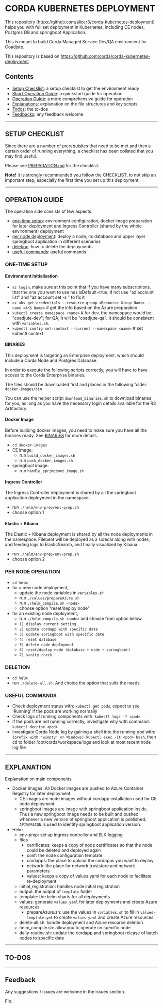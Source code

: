 # CORDA KUBERNETES DEPLOYMENT

This repository (https://github.com/alicer3/corda-kubernetes-deployment) helps you with full set deployment in Kubernetes, including CE nodes, Postgres DB and springboot Application.

This is meant to build Corda Managed Service Dev/QA environment for Coadjute.

This repository is based on <https://github.com/corda/corda-kubernetes-deployment>

## Contents
- [Setup Checklist](#SETUP-CHECKLIST): a setup checklist to get the environment ready
- [Short Operation Guide](#SHORT-OPERATION-GUIDE): a quickstart guide for operation
- [Operation Guide](#OPERATION-GUIDE): a more comprehensive guide for operation
- [Explanations](#EXPLANATION): explanation on the file structures and key scripts
- [Todos](#TO-DOS): the to-dos
- [Feedbacks](#Feedback): any feedback welcome
---

## SETUP CHECKLIST

Since there are a number of prerequisites that need to be met and then a certain order of running everything, a checklist has been collated that you may find useful.

Please see [PREPARATION.md](PREPARATION.md) for the checklist.

**Note!**
It is strongly recommended you follow the CHECKLIST, to not skip an important step, especially the first time you set up this deployment,

---

## OPERATION GUIDE

The operation side consists of few aspects. 
- [one-time setup](#ONE-TIME-SETUP): environment configuration, docker image preparation for later deployment and Ingress Controller (shared by the whole environment) deployment
- [per node deployment](#PER-NODE-DEPLOYMENT): deploy a node, its database and upper layer springboot application in different scenarios
- [deletion](#DELETION): how to delete the deployments
- [useful commands](#USERFUL-COMMANDS): useful commands

### ONE-TIME SETUP
#### Environment Initialisation 
- `az login`, make sure at this point that if you have many subscriptions, that the one you want to use has isDefault=true, if not use "az account list" and "az account set -s <subscription id>" to fix it
- `az aks get-credentials --resource-group <Resource Group Name> --name <AKS Name>` # get the info based on the Azure preparation 
- `kubectl create namespace <name>` # for dev, the namespace would be "coadjute-dev"; for QA, it will be "coadjute-qa". It should be consistent with `variables.sh`.
- `kubectl config set-context --current --namespace <name>` # set kubectl context

#### BINARIES

This deployment is targeting an Enterprise deployment, which should include a Corda Node and Postgres Database.

In order to execute the following scripts correctly, you will have to have access to the Corda Enterprise binaries.

The files should be downloaded first and placed in the following folder: ``docker-images/bin``

You can use the helper script ``download_binaries.sh`` to download binaries for you, as long as you have the necessary login details available for the R3 Artifactory.

#### Docker Image
Before building docker images, you need to make sure you have all the binaries ready. See [BINARIES](#BINARIES) for more details.
- `cd docker-images`
- CE image:
    - run `build_docker_images.sh`
    - run `push_docker_images.sh`
- springboot image:
    - run `handle_springboot_image.sh`

#### Ingress Controller
The Ingress Controller deployment is shared by all the springboot application deployment in the namespace.
- run `./helm/env-prep/env-prep.sh`
- choose option 1

#### Elastic + Kibana
The Elastic + Kibana deployment is shared by all the node deployments in the namespace. Filebeat will be deployed as a sidecar along with nodes, and feeding logs to ElasticSearch, and finally visualized by Kibana.
- run `./helm/env-prep/env-prep.sh`
- choose option 2

### PER NODE OPERATION
- `cd helm`
- for a new node deployment,
    - update the node variables in `variables.sh`
    - run `./values/prepareAzure.sh`
    - run `./helm_compile.sh <node>`
    - choose option "reset/deploy node"
- for an existing node deployment,
    - run `./helm_compile.sh <node>` and choose from option below
    - `1) display current setting`
    - `2) update cordapp with specific date`
    - `3) update springboot with specific date`
    - `4) reset database`
    - `5) delete node deployment`
    - `6) reset/deploy node (database + node + springboot)`
    - `7) sanity check`


### DELETION
- `cd helm`
- run `./delete-all.sh`. And choice the option that suits the needs

### USEFUL COMMANDS

- Check deployment status with: ``kubectl get pods``, expect to see 'Running' if the pods are working normally
- Check logs of running components with: ``kubectl logs -f <pod>``
- If the pods are not running correctly, investigate why with command: ``kubectl decribe <pod>``
- Investigate Corda Node log by gaining a shell into the running pod with: ``(prefix with 'winpty' on Windows) kubectl exec -it <pod> bash``, then cd to folder /opt/corda/workspace/logs and look at most recent node log file

---
## EXPLANATION
Explanation on main components
- Docker images: All Docker images are pushed to Azure Container Registry for later deployment.
    - CE images are node images without cordapp installation used for CE node deployment
    - springboot images are image with springboot application inside. Thus a new springboot image needs to be built and pushed whenever a new version of springboot application is published. `APIVERSION` is used to identify springboot application version.
- Helm
    - env-prep: set up Ingress controller and ELK logging
    - files
        - certificates: keeps a copy of node certificates so that the node could be deleted and deployed again
        - conf: the node configuration template
        - cordapps: the place to upload the cordapps you want to deploy
        - network: the place for network truststore and network parameters
        - values: keeps a copy of values.yaml for each node to facilitate re-deployment
    - initial_registration: handles node initial registration 
    - output: the output of `template` folder
    - template: the helm charts for all deployments
    - values: generate `values.yaml` for later deployments and create Azure resources
        - prepareAzure.sh: use the values in `variables.sh` to fill in `values-template.yml` to create `values.yaml` and create Azure resources
    - delete-all.sh: handle deployment and Azure resource deletion
    - helm_compile.sh: allow you to operate on specific node
    - daily-routine.sh: update the cordapp and springboot release of batch nodes to specific date 
    

---

## TO-DOS


---
## Feedback

Any suggestions / issues are welcome in the issues section.

Fin.
